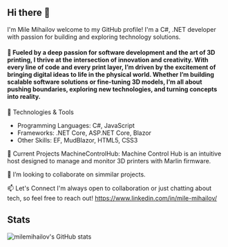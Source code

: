 ## Hi there 👋


I'm Mile Mihailov welcome to my GitHub profile! I'm a C#, .NET developer with passion for building and exploring technology solutions.
#### 🌟 Fueled by a deep passion for software development and the art of 3D printing, I thrive at the intersection of innovation and creativity. With every line of code and every print layer, I’m driven by the excitement of bringing digital ideas to life in the physical world. Whether I’m building scalable software solutions or fine-tuning 3D models, I’m all about pushing boundaries, exploring new technologies, and turning concepts into reality.

🔧 Technologies & Tools
- Programming Languages: C#, JavaScript
- Frameworks: .NET Core, ASP.NET Core, Blazor
- Other Skills: EF, MudBlazor, HTML5, CSS3

🚀 Current Projects
MachineControlHub: Machine Control Hub is an intuitive host designed to manage and monitor 3D printers with Marlin firmware.

👯 I’m looking to collaborate on simmilar projects.

📫 Let's Connect
I'm always open to collaboration or just chatting about tech, so feel free to reach out! https://www.linkedin.com/in/mile-mihailov/
## Stats
 ![milemihailov's GitHub stats](https://github-readme-stats.vercel.app/api?username=milemihailov&show_icons=true&theme=dracula)
